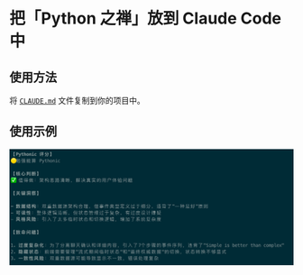 # 把「Python 之禅」放到 Claude Code 中

## 使用方法

将 [`CLAUDE.md`](CLAUDE.md) 文件复制到你的项目中。

## 使用示例

![使用示例](img/zen-of-python-prompt-usage-example.png)